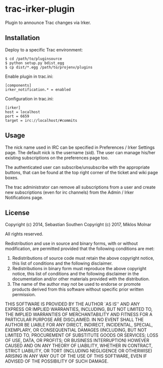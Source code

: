 # trac-irker-plugin

Plugin to announce Trac changes via Irker.


## Installation

Deploy to a specific Trac environment:

    $ cd /path/to/pluginsource
    $ python setup.py bdist_egg
    $ cp dist/*.egg /path/to/projenv/plugins

Enable plugin in trac.ini:

    [components]
    irker_notification.* = enabled

Configuration in trac.ini:

    [irker]
    host = localhost
    port = 6659
    target = irc://localhost/#commits


## Usage

The nick name used in IRC can be specified in Preferences / 
Irker Settings page. The default nick is the username (sid).
The user can manage his/her existing subscriptions on the
preferences page too.

The authenticated user can subscribe/unsubscribe with the
appropriate buttons, that can be found at the top right corner
of the ticket and wiki page boxes.

The trac administrator can remove all subscriptions from a user
and create new subscriptions (even for irc channels) from the
Admin / Irker Notifications page.
    
## License

Copyright (c) 2014, Sebastian Southen
Copyright (c) 2017, Miklos Molnar

All rights reserved.

Redistribution and use in source and binary forms, with or without
modification, are permitted provided that the following conditions
are met:

1. Redistributions of source code must retain the above copyright
   notice, this list of conditions and the following disclaimer.
2. Redistributions in binary form must reproduce the above copyright
   notice, this list of conditions and the following disclaimer in
   the documentation and/or other materials provided with the
   distribution.
3. The name of the author may not be used to endorse or promote
   products derived from this software without specific prior
   written permission.

THIS SOFTWARE IS PROVIDED BY THE AUTHOR `AS IS'' AND ANY EXPRESS
OR IMPLIED WARRANTIES, INCLUDING, BUT NOT LIMITED TO, THE IMPLIED
WARRANTIES OF MERCHANTABILITY AND FITNESS FOR A PARTICULAR PURPOSE
ARE DISCLAIMED. IN NO EVENT SHALL THE AUTHOR BE LIABLE FOR ANY
DIRECT, INDIRECT, INCIDENTAL, SPECIAL, EXEMPLARY, OR CONSEQUENTIAL
DAMAGES (INCLUDING, BUT NOT LIMITED TO, PROCUREMENT OF SUBSTITUTE
GOODS OR SERVICES; LOSS OF USE, DATA, OR PROFITS; OR BUSINESS
INTERRUPTION) HOWEVER CAUSED AND ON ANY THEORY OF LIABILITY,
WHETHER IN CONTRACT, STRICT LIABILITY, OR TORT (INCLUDING
NEGLIGENCE OR OTHERWISE) ARISING IN ANY WAY OUT OF THE USE OF THIS
SOFTWARE, EVEN IF ADVISED OF THE POSSIBILITY OF SUCH DAMAGE.
